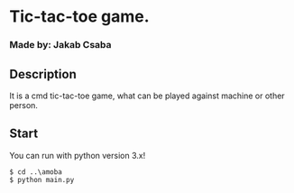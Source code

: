 # Tic-tac-toe game.

### Made by: Jakab Csaba

## Description
It is a cmd tic-tac-toe game, what can be played against machine or other person.

## Start
You can run with python version 3.x!
```
$ cd ..\amoba
$ python main.py
```
